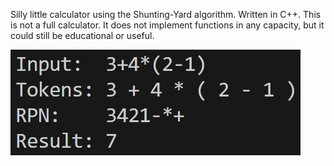 Silly little calculator using the Shunting-Yard algorithm. Written in C++.
This is not a full calculator. It does not implement functions in any capacity, but it could still be educational or useful.

![](README_ss.png)
